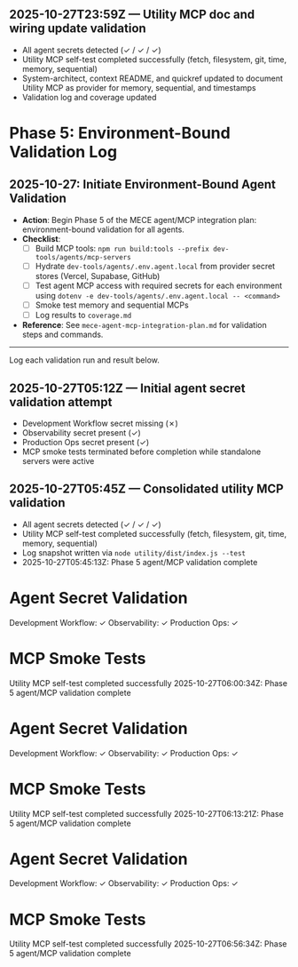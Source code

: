 ## 2025-10-27T23:59Z — Utility MCP doc and wiring update validation

- All agent secrets detected (✓ / ✓ / ✓)
- Utility MCP self-test completed successfully (fetch, filesystem, git, time, memory, sequential)
- System-architect, context README, and quickref updated to document Utility MCP as provider for memory, sequential, and timestamps
- Validation log and coverage updated

# Phase 5: Environment-Bound Validation Log

## 2025-10-27: Initiate Environment-Bound Agent Validation

- **Action**: Begin Phase 5 of the MECE agent/MCP integration plan: environment-bound validation for all agents.
- **Checklist**:
  - [ ] Build MCP tools: `npm run build:tools --prefix dev-tools/agents/mcp-servers`
  - [ ] Hydrate `dev-tools/agents/.env.agent.local` from provider secret stores (Vercel, Supabase, GitHub)
  - [ ] Test agent MCP access with required secrets for each environment using `dotenv -e dev-tools/agents/.env.agent.local -- <command>`
  - [ ] Smoke test memory and sequential MCPs
  - [ ] Log results to `coverage.md`
- **Reference**: See `mece-agent-mcp-integration-plan.md` for validation steps and commands.

---

Log each validation run and result below.

## 2025-10-27T05:12Z — Initial agent secret validation attempt

- Development Workflow secret missing (✗)
- Observability secret present (✓)
- Production Ops secret present (✓)
- MCP smoke tests terminated before completion while standalone servers were active

## 2025-10-27T05:45Z — Consolidated utility MCP validation

- All agent secrets detected (✓ / ✓ / ✓)
- Utility MCP self-test completed successfully (fetch, filesystem, git, time, memory, sequential)
- Log snapshot written via `node utility/dist/index.js --test`
- 2025-10-27T05:45:13Z: Phase 5 agent/MCP validation complete

# Agent Secret Validation

Development Workflow: ✓
Observability: ✓
Production Ops: ✓

# MCP Smoke Tests

Utility MCP self-test completed successfully
2025-10-27T06:00:34Z: Phase 5 agent/MCP validation complete

# Agent Secret Validation

Development Workflow: ✓
Observability: ✓
Production Ops: ✓

# MCP Smoke Tests

Utility MCP self-test completed successfully
2025-10-27T06:13:21Z: Phase 5 agent/MCP validation complete

# Agent Secret Validation

Development Workflow: ✓
Observability: ✓
Production Ops: ✓

# MCP Smoke Tests

Utility MCP self-test completed successfully
2025-10-27T06:56:34Z: Phase 5 agent/MCP validation complete
